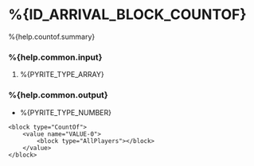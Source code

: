 # %{ID_ARRIVAL_BLOCK_COUNTOF}

%{help.countof.summary}

### %{help.common.input}

1. %{PYRITE_TYPE_ARRAY}

### %{help.common.output}

-   %{PYRITE_TYPE_NUMBER}

```
<block type="CountOf">
    <value name="VALUE-0">
        <block type="AllPlayers"></block>
    </value>
</block>
```
